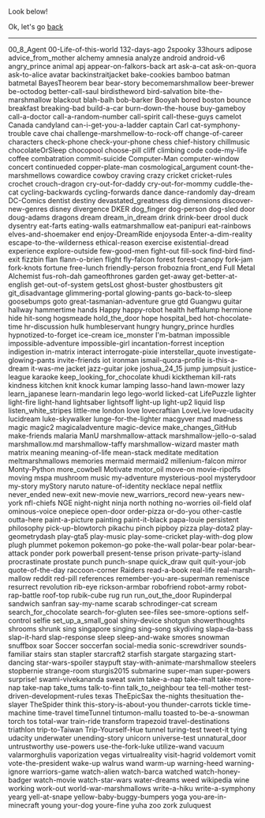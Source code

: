 Look below!

Ok, let's go [back](../marshmallow.md)

--------------------
00_8_Agent
00-Life-of-this-world
132-days-ago
2spooky
33hours
adipose
advice_from_mother
alchemy
amnesia
analyze
android
android-v6
angry_prince
animal
apj
appear-on-falkors-back
art
ask-a-cat
ask-on-quora
ask-to-alice
avatar
backinstraitjacket
bake-cookies
bamboo
batman
batmetal
BayesTheorem
bear
bear-story
becomemarshmallow
beer-brewer
be-octodog
better-call-saul
birdistheword
bird-salvation
bite-the-marshmallow
blackout
blah-balh
bob-barker
Booyah
bored
boston
bounce
breakfast
breaking-bad
build-a-car
burn-down-the-house
buy-gameboy
call-a-doctor
call-a-random-number
call-spirit
call-these-guys
camelot
Canada
candyland
can-i-get-you-a-ladder
captain
Carl
cat-symphony-trouble
cave
chai
challenge-marshmellow-to-rock-off
change-of-career
characters
check-phone
check-your-phone
chess
chief-history
chillmusic
chocolateOrSleep
chocopool
choose-pill
cliff
climbing
code
code-my-life
coffee
combatration
commit-suicide
Computer-Man
computer-window
concert
continueded
copper-plate-man
cosmological_argument
count-the-marshmellows
cowardice
cowboy
craving
crazy
cricket
cricket-rules
crochet
crouch-dragon
cry-out-for-daddy
cry-out-for-mommy
cuddle-the-cat
cycling-backwards
cycling-forwards
dance
dance-randomly
day-dream
DC-Comics
dentist
destiny
devastated_greatness
dig
dimensions
discover-new-genres
disney
divergence
DKER
dog_finger
dog-person
dog-sled
door
doug-adams
dragons
dream
dream_in_dream
drink
drink-beer
drool
duck
dysentry
eat-farts
eating-walls
eatmarshmallow
eat-panipuri
eat-rainbows
elves-and-shoemaker
end
enjoy-DreamRide
enjoysoda
Enter-a-dim-reality
escape-to-the-wilderness
ethical-reason
exercise
existential-dread
experience
explore-outside
few-good-men
fight-out
fill-sock
find-bird
find-exit
fizzbin
flan
flann-o-brien
flight
fly-falcon
forest
forest-canopy
fork-jam
fork-knots
fortune
free-lunch
friendly-person
froboznia
front_end
Full Metal Alchemist
fus-roh-dah
gameofthrones
garden
get-away
get-better-at-english
get-out-of-system
getsLost
ghost-buster
ghostbusters
git
git_disadvantage
glimmering-portal
glowing-pants
go-back-to-sleep
goosebumps
goto
great-tasmanian-adventure
grue
gtd
Guangwu
guitar
hallway
hammertime
hands
Happy
happy-robot
health
heffalump
hermione
hide
hit-song
hogsmeade
hold_the_door
hope
hospital_bed
hot-chocolate-time
hr-discussion
hulk
humbleservant
hungry
hungry_prince
hurdles
hypnotized-to-forget
ice-cream
ice_monster
I'm-batman
impossible
impossible-adventure
impossible-girl
incantation-forrest
inception
indigestion
in-matrix
interact
interrogate-pixie
interstellar_quote
investigate-glowing-pants
invite-friends
iot
ironman
ismail-quora-profile
is-this-a-dream
it-was-me
jacket
jazz-guitar
joke
joshua_24_15
jump
jumpsuit
justice-league
karaoke
keep_looking_for_chocolate
khudi
kicktheman
kill-rats
kindness
kitchen
knit
knock
kumar
lamping
lasso-hand
lawn-mower
lazy
learn_japanese
learn-mandarin
lego
lego-world
licked-cat
LifePuzzle
lighter
light-fire
light-hand
lightsaber
lightsoff
light-up
light-up2
liquid
lisp
listen_white_stripes
little-me
london
love
lovecraftian
LoveLive
love-udacity
lucidream
luke-skywalker
lunge-for-the-lighter
macgyver
mad
madness
magic
magic2
magicaladventure
magic-device
make_changes_GitHub
make-friends
malaria
ManU
marshmallow-attack
marshmallow-jello-o-salad
marshmallow.md
marshmallow-taffy
marshmallow-wizard
master
math
matrix
meaning
meaning-of-life
mean-stack
meditate
meditation
meltmarshmallows
memories
mermaid
mermaid2
millenium-falcon
mirror
Monty-Python
more_cowbell
Motivate
motor_oil
move-on
movie-ripoffs
moving
mspa
mushroom
music
my-adventure
mysterious-pool
mysterydoor
my-story
myStory
naruto
nature-of-identity
necklace
nepal
netflix
never_ended
new-exit
new-movie
new_warriors_record
new-years
new-york
nfl-chiefs
NGE
night-night
ninja
north
nothing
no-worries
oil-field
olaf
ominous-voice
onepiece
open-door
order-pizza
or-do-you
other-castle
outta-here
paint-a-picture
painting
paint-it-black
papa-louie
persistent
philosophy
pick-up-blowtorch
pikachu
pinch
pipboy
pizza
play-dota2
play-geometrydash
play-gta5
play-music
play-some-cricket
play-with-dog
plow
plugh
plummet
pokemon
pokemon-go
poke-the-wall
polar-bear
polar-bear-attack
ponder
pork
powerball
present-tense
prison
private-party-island
procrastinate
prostate
punch
punch-snape
quick_draw
quit
quit-your-job
quote-of-the-day
raccoon-corner
Raiders
read-a-book
real-life
real-marsh-mallow
reddit
red-pill
references
remember-you-are-superman
remenisce
resurrect
revolution
rib-eye
rickson-armbar
robofriend
robot-army
robot-rap-battle
roof-top
rubik-cube
rug
run
run_out_the_door
Rupinderpal
sandwich
sanfran
say-my-name
scarab
schrodinger-cat
scream
search_for_chocolate
search-for-gluten
see-files
see-smore-options
self-control
selfie
set_up_a_small_goal
shiny-device
shotgun
showerthoughts
shrooms
shrunk
sing
singapore
singing
sing-song
skydiving
slapa-da-bass
slap-it-hard
slap-response
sleep
sleep-and-wake
smores
snowman
snuffbox
soar
Soccer
soccerfan
social-media
sonic-screwdriver
sounds-familiar
stairs
stan
stapler
starcraft2
starfish
stargate
stargazing
start-dancing
star-wars-spoiler
staypuft
stay-with-animate-marshmallow
steelers
stopbernie
strange-room
sturgis2015
submarine
super-man
super-powers
surprise!
swami-vivekananda
sweat
swim
take-a-nap
take-malt
take-more-nap
take-nap
take_tums
talk-to-finn
talk_to_neighbour
tea
tell-mother
test-driven-development-rules
texas
TheEpicSax
the-nights
thesituation
the-slayer
TheSpider
think
this-story-is-about-you
thunder-carrots
tickle
time-machine
time-travel
timeTunnel
tintumon-mallu
toasted
to-be-a-snowman
torch
tos
total-war
train-ride
transform
trapezoid
travel-destinations
triathlon
trip-to-Taiwan
Trip-Yourself-Hue
tunnel
turing-test
tweet-it
tying
udacity
underwater
unending-story
unicorn
universe-test
unnatural_door
untrustworthy
use-powers
use-the-fork-luke
utilize-wand
vacuum
valarmorghulis
vaporization
vegas
virtualreality
visit-hagrid
voldemort
vomit
vote-the-president
wake-up
walrus
wand
warm-up
warning-heed
warning-ignore
warriors-game
watch-alien
watch-barca
watched
watch-honey-badger
watch-movie
watch-star-wars
water-dreams
weed
wikipedia
wine
working
work-out
world-war-marshmallows
write-a-hiku
write-a-symphony
yearg
yell-at-snape
yellow-baby-buggy-bumpers
yoga
you-are-in-minecraft
young
your-dog
youre-fine
yuha
zoo
zork
zuluquest
